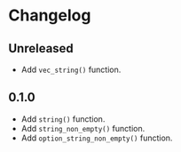 # Changelog

## Unreleased

- Add `vec_string()` function.

## 0.1.0

- Add `string()` function.
- Add `string_non_empty()` function.
- Add `option_string_non_empty()` function.
